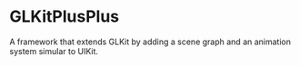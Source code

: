 GLKitPlusPlus
=============

A framework that extends GLKit by adding a scene graph and an animation system simular to UIKit.
